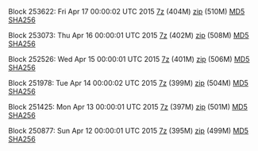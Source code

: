 Block 253622: Fri Apr 17 00:00:02 UTC 2015 [7z](https://transfer.sh/VV4Y1/bootstrap.dat.20150417.7z) (404M) [zip](https://transfer.sh/1eM2Jz/bootstrap.dat.20150417.zip) (510M) [MD5](https://transfer.sh/1Iz3g/md5.txt) [SHA256](https://transfer.sh/Fqgb0/sha256.txt)

Block 253073: Thu Apr 16 00:00:01 UTC 2015 [7z](https://transfer.sh/aBXZg/bootstrap.dat.20150416.7z) (402M) [zip](https://transfer.sh/1feXXF/bootstrap.dat.20150416.zip) (508M) [MD5](https://transfer.sh/DZLH3/md5.txt) [SHA256](https://transfer.sh/1dQVbT/sha256.txt)

Block 252526: Wed Apr 15 00:00:01 UTC 2015 [7z](https://transfer.sh/MKwni/bootstrap.dat.20150415.7z) (401M) [zip](https://transfer.sh/18zeNC/bootstrap.dat.20150415.zip) (506M) [MD5](https://transfer.sh/Lk5bD/md5.txt) [SHA256](https://transfer.sh/1egJVK/sha256.txt)

Block 251978: Tue Apr 14 00:00:02 UTC 2015 [7z](https://transfer.sh/u5RaV/bootstrap.dat.20150414.7z) (399M) [zip](https://transfer.sh/BAs7O/bootstrap.dat.20150414.zip) (504M) [MD5](https://transfer.sh/jmHpA/md5.txt) [SHA256](https://transfer.sh/6Fl8K/sha256.txt)

Block 251425: Mon Apr 13 00:00:01 UTC 2015 [7z](https://transfer.sh/16mUDy/bootstrap.dat.20150413.7z) (397M) [zip](https://transfer.sh/1b6J83/bootstrap.dat.20150413.zip) (501M) [MD5](https://transfer.sh/UpUVG/md5.txt) [SHA256](https://transfer.sh/YYUKN/sha256.txt)

Block 250877: Sun Apr 12 00:00:01 UTC 2015 [7z](https://transfer.sh/u6E8d/bootstrap.dat.20150412.7z) (395M) [zip](https://transfer.sh/x8Ofg/bootstrap.dat.20150412.zip) (499M) [MD5](https://transfer.sh/DMlN5/md5.txt) [SHA256](https://transfer.sh/HisyQ/sha256.txt)
